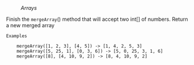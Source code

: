 <div class="hint" title="Practice topics">
  <i style="padding-left: 40px;">Arrays</i>
</div>

Finish the `mergeArray`() method that will accept two int[] of numbers. Return a new merged array

    Examples

        mergeArray([1, 2, 3], [4, 5]) -> [1, 4, 2, 5, 3]
        mergeArray([5, 25, 1], [0, 3, 6]) -> [5, 0, 25, 3, 1, 6]
        mergeArray([8], [4, 10, 9, 2]) -> [8, 4, 10, 9, 2]

<div class="hint">
  <i style="padding-left: 40px;"></i>
</div>
